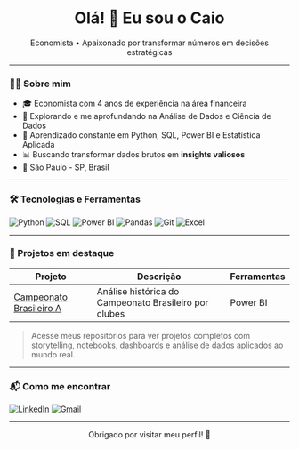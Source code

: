 <h1 align="center">Olá! 👋 Eu sou o Caio</h1>

<p align="center">
Economista • Apaixonado por transformar números em decisões estratégicas
</p>

---

### 👨‍💻 Sobre mim

- 🎓 Economista com 4 anos de experiência na área financeira 
- 🚀 Explorando e me aprofundando na Análise de Dados e Ciência de Dados
- 🧠 Aprendizado constante em Python, SQL, Power BI e Estatística Aplicada
- 📊 Buscando transformar dados brutos em **insights valiosos**
- 📍 São Paulo - SP, Brasil

---

### 🛠️ Tecnologias e Ferramentas

![Python](https://img.shields.io/badge/-Python-3776AB?logo=python&logoColor=white&style=flat-square)
![SQL](https://img.shields.io/badge/-SQL-4479A1?logo=mysql&logoColor=white&style=flat-square)
![Power BI](https://img.shields.io/badge/-Power%20BI-F2C811?logo=powerbi&logoColor=black&style=flat-square)
![Pandas](https://img.shields.io/badge/-Pandas-150458?logo=pandas&logoColor=white&style=flat-square)
![Git](https://img.shields.io/badge/-Git-F05032?logo=git&logoColor=white&style=flat-square)
![Excel](https://img.shields.io/badge/-Excel-217346?logo=microsoft-excel&logoColor=white&style=flat-square)

---

### 📁 Projetos em destaque

| Projeto | Descrição | Ferramentas |
|--------|-----------|-------------|
| [Campeonato Brasileiro A](https://github.com/caiosimonoe/brasileirao-powerbi) | Análise histórica do Campeonato Brasileiro por clubes | Power BI  |

> Acesse meus repositórios para ver projetos completos com storytelling, notebooks, dashboards e análise de dados aplicados ao mundo real.

---

### 📬 Como me encontrar

[![LinkedIn](https://img.shields.io/badge/-LinkedIn-0A66C2?logo=linkedin&logoColor=white&style=flat-square)](https://www.linkedin.com/in/caioyuji/)
[![Gmail](https://img.shields.io/badge/-Email-D14836?logo=gmail&logoColor=white&style=flat-square)](mailto:caiosimonoe@gmail.com)

---

<p align="center">Obrigado por visitar meu perfil! 🚀</p>

